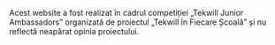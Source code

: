 Acest website a fost realizat în cadrul competiției „Tekwill Junior Ambassadors” 
organizată de proiectul „Tekwill în Fiecare Școală” și nu reflectă neapărat opinia proiectului.
